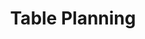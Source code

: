---
layout: chapter
title: Table Planning
slides:

  - class: title-slide
    content: |

      ![Gather Workshops Logo]([[BASE_URL]]/theme/assets/images/gw_logo.png)

      # Table Planning
      _Mapping your data structure_




  - content: |

      ## Database Diagrams

      The first step in building a database
      is creating a map of the data.

  - content: |

      ### Tables contain rows of data

      A table should contain information 
      about a single set of data, eg:

      `people`, `cities`, `purchases`, `users`, `scores`

  - content: |

      ### Table columns describe the data

      Each table contains a number of columns.
      A column stores an attribute of the table item.

      The table `people` might have attributes
      `first_name`, `last_name`, `birth_date`, `email`

  - content: |

      ### Names use lowercase and underscores

      Table and column names should be all lowercase
      and use underscores instead of spaces.

      Table names are always plural.

  - content: |

      ### Use table diagrams to plan

      To plan a table visually, write the name of the table
      and list the table's attributes underneath.

  - content: |

      ### Challenge: Attributes

      Choose one or more of the following tables 
      and draw a visual plan for its structure:

      `users`, `scores`, `todo_items`





  - content: |

      ## Data Types

      Table columns each have a defined data type
      to restrict the information which can be stored.


  - content: |

      ### SQLite has only five data types

      In SQLite3, the available data types are:

      `text`, `numeric`, `integer`, `real`, `blob`

    notes: |

      In SQLite, giving a table column one of these types is known as giving it an "affinity".

      An affinity is a column's recommended data type, but any type of data can still be stored in it.


  - content: |

      ### Use `text` to store strings

      - **Name**
        First names, last names, pet names, celebrity crush names.
      - **Address**
        Stored text can have spaces, so could store a street address.
      - **Long Text**
        Can also store paragraphs of text, like someone's personal bio.
      - **Date**
        Stored as ISO8601 strings ("YYYY-MM-DD HH:MM:SS.SSS")
      {:.flex-list}

    notes: |

      The value is a text string, stored using the database encoding (UTF-8, UTF-16BE or UTF-16LE).


  - content: |

      ### Use `numeric` to store numbers


  - content: |

      ### Use `integer` to store whole numbers

      - **Boolean**
        Stored using 1 for true and 0 for false
      - **Date**
        Stored as Unix Time, the number of seconds since 1970-01-01 00:00:00 UTC.
      {:.flex-list}

    notes: |

      In an `integer` column, the value stored is a signed integer.

      The value will be stored in 1, 2, 3, 4, 6, or 8 bytes depending on the magnitude of the value.


  - content: |

      ### Use `real` to store decimals

      - **date**
        Stored as Julian day numbers, the number of days since noon in Greenwich on November 24, 4714 B.C. according to the proleptic Gregorian calendar.
      {:.flex-list}

    notes: |

      The value is a floating point value, stored as an 8-byte IEEE floating point number.

  - content: |

      ### Use `blob` to store other weird data


    notes: |

      The value is a blob of data, stored exactly as it was input.


  - content: |

      ### Challenge: Data Types

      Assign a data type to each of your table columns, from:

      `text`, `numeric`, `integer`, `real`, `blob`





  - content: |

      ## Relationships between tables

      We can represent how data links together, for example:

      - A parent **has** children.
      - A person **has** an address.
      - A customer **has** purchases.
      - A user **has** friends.

  - content: |

      ### There are three types of relationships

      - **One to One**
        A user has a profile page, and a profile page belongs to only one user.
      - **One to Many**
        A customer has many purchases, but a purchase belongs to only one customer.
      - **Many to Many**
        A purchase has many bought items, and an item can be in many purchases.
      {:.flex-list}


  - content: |

      ### Relationships are drawn as lines between tables

      A table can have one, none, or many 
      lines going to other tables.


  - content: |

      ### Every table need a unique ID column

      This column is called the **Primary Key**.
      Its type is `integer` and its value is auto-generated.


  - content: |

      ### Linked data is stored using the row's ID

      A linked data column is know as a **Foreign Key**.
      Its type is `integer` and you must specify the ID to store.


  - content: |

      ### Challenge: Relationship Diagrams

      Draw the relationship lines between these tables.


  - content: |

      ### Challenge: Identify Primary and Foreign Keys

      Mark the primary key column with a (1),
      and mark the foreign key columns with a (2)




  - content: |

      ## What we learned about tables

      - **Creating**
        We can create using the command line or SQLite Studio.
      {:.flex-list}





---